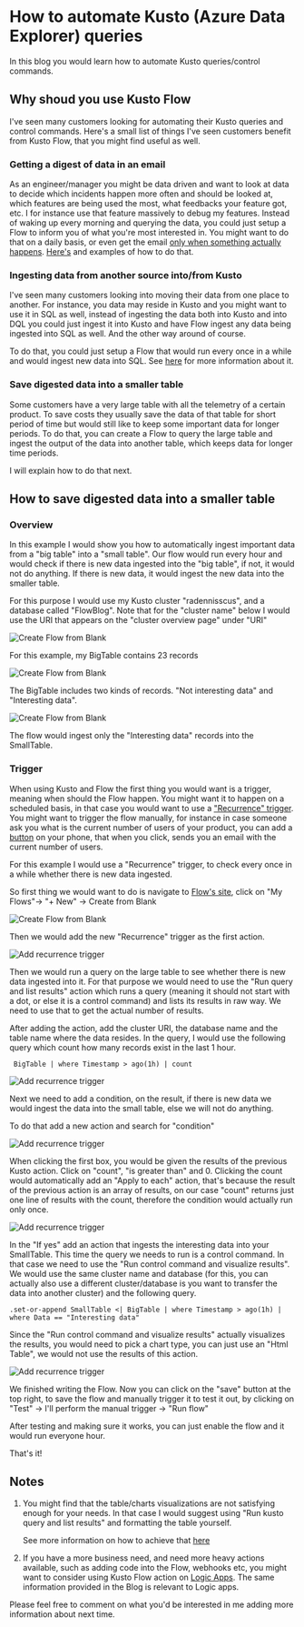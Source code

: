 # How to automate Kusto (Azure Data Explorer) queries

In this blog you would learn how to automate Kusto queries/control commands.

## Why shoud you use Kusto Flow

I've seen many customers looking for automating their Kusto queries and control commands. Here's a small list of things I've seen customers benefit from Kusto Flow, that you might find useful as well.

### Getting a digest of data in an email

As an engineer/manager you might be data driven and want to look at data to decide which incidents happen more often and should be looked at, which features are being used the most, what feedbacks your feature got, etc. I for instance use that feature massively to debug my features.
Instead of waking up every morning and querying the data, you could just setup a Flow to inform you of what you're most interested in.
You might want to do that on a daily basis, or even get the email [only when something actually happens](https://docs.microsoft.com/en-us/azure/kusto/tools/flow#example-7---create-custom-html-table).
[Here's](https://docs.microsoft.com/en-us/azure/kusto/tools/flow#example-7---create-custom-html-table) and examples of how to do that.

### Ingesting data from another source into/from Kusto

I've seen many customers looking into moving their data from one place to another. For instance, you data may reside in Kusto and you might want to use it in SQL as well, instead of ingesting the data both into Kusto and into DQL you could just ingest it into Kusto and have Flow ingest any data being ingested into SQL as well. And the other way around of course.

To do that, you could just setup a Flow that would run every once in a while and would ingest new data into SQL. See [here](https://docs.microsoft.com/en-us/azure/kusto/tools/flow#example-7---create-custom-html-table) for more information about it.

### Save digested data into a smaller table

Some customers have a very large table with all the telemetry of a certain product. To save costs they usually save the data of that table for short period of time but would still like to keep some important data for longer periods. 
To do that, you can create a Flow to query the large table and ingest the output of the data into another table, which keeps data for longer time periods.

I will explain how to do that next.

## How to save digested data into a smaller table

### Overview

In this example I would show you how to automatically ingest important data from a "big table" into a "small table". Our flow would run every hour and would check if there is new data ingested into the "big table", if not, it would not do anything. 
If there is new data, it would ingest the new data into the smaller table.

For this purpose I would use my Kusto cluster "radennisscus", and a database called "FlowBlog".
Note that for the "cluster name" below I would use the URI that appears on the "cluster overview page" under "URI"

![Create Flow from Blank](../resources/images/kusto-cluster-portal.PNG "Create Flow from Blank")

For this example, my BigTable contains 23 records

![Create Flow from Blank](../resources/images/big-table-count.PNG "Create Flow from Blank")

The BigTable includes two kinds of records. "Not interesting data" and "Interesting data". 

![Create Flow from Blank](../resources/images/big-table-data.PNG "Create Flow from Blank")

The flow would ingest only the "Interesting data" records into the SmallTable.

### Trigger

When using Kusto and Flow the first thing you would want is a trigger, meaning when should the Flow happen. You might want it to happen on a scheduled basis, in that case you would want to use a ["Recurrence" trigger](https://docs.microsoft.com/en-us/azure/kusto/tools/flow#example-7---create-custom-html-table). You might want to trigger the flow manually, for instance in case someone ask you what is the current number of users of your product, you can add a [button](https://docs.microsoft.com/en-us/flow/introduction-to-button-flows) on your phone, that when you click, sends you an email with the current number of users.

For this example I would use a "Recurrence" trigger, to check every once in a while whether there is new data ingested.

So first thing we would want to do is navigate to [Flow's site](https://preview.flow.microsoft.com/en-us/), click on "My Flows"-> "+ New" -> Create from Blank

![Create Flow from Blank](../resources/images/create-flow-from-blank.PNG "Create Flow from Blank")

Then we would add the new "Recurrence" trigger as the first action.

![Add recurrence trigger](../resources/images/add-recurrence-trigger.PNG "Add recurrence trigger")

Then we would run a query on the large table to see whether there is new data ingested into it. 
For that purpose we would need to use the "Run query and list results" action which runs a query (meaning it should not start with a dot, or else it is a control command) and lists its results in raw way. We need to use that to get the actual number of results.

After adding the action, add the cluster URI, the database name and the table name where the data resides. 
In the query, I would use the following query which count how many records exist in the last 1 hour.

```Kusto
 BigTable | where Timestamp > ago(1h) | count
```

![Add recurrence trigger](../resources/images/query-count-bigtable.PNG "Add recurrence trigger")

Next we need to add a condition, on the result, if there is new data we would ingest the data into the small table, else we will not do anything.

To do that add a new action and search for "condition"

![Add recurrence trigger](../resources/images/add-condition.PNG "Add recurrence trigger")

When clicking the first box, you would be given the results of the previous Kusto action. Click on "count", "is greater than" and 0.
Clicking the count would automatically add an "Apply to each" action, that's because the result of the previous action is an array of results, on our case "count" returns just one line of results with the count, therefore the condition would actually run only once.

![Add recurrence trigger](../resources/images/condition-with-kusto-value.PNG "Add recurrence trigger")

In the "If yes" add an action that ingests the interesting data into your SmallTable.
This time the query we needs to run is a control command. In that case we need to use the "Run control command and visualize results". We would use the same cluster name and database (for this, you can actually also use a different cluster/database is you want to transfer the data into another cluster) and the following query.

```Kusto
.set-or-append SmallTable <| BigTable | where Timestamp > ago(1h) | where Data == "Interesting data"
```

Since the "Run control command and visualize results" actually visualizes the results, you would need to pick a chart type, you can just use an "Html Table", we would not use the results of this action.

![Add recurrence trigger](../resources/images/ingest-data-flow.PNG "Add recurrence trigger")

We finished writing the Flow. Now you can click on the "save" button at the top right, to save the flow and manually trigger it to test it out, by clicking on "Test" -> I'll perform the manual trigger -> "Run flow"

After testing and making sure it works, you can just  enable the flow and it would run everyone hour.

That's it!

## Notes

1. You might find that the table/charts visualizations are not satisfying enough for your needs. In that case I would suggest using "Run kusto query and list results" and formatting the table yourself.

    See more information on how to achieve that [here](https://docs.microsoft.com/en-us/azure/kusto/tools/flow#example-7---create-custom-html-table)

1. If you have a more business need, and need more heavy actions available, such as adding code into the Flow, webhooks etc, you might want to consider using Kusto Flow action on [Logic Apps](https://azure.microsoft.com/en-us/services/logic-apps/). The same information provided in the Blog is relevant to Logic apps.

Please feel free to comment on what you'd be interested in me adding more information about next time.